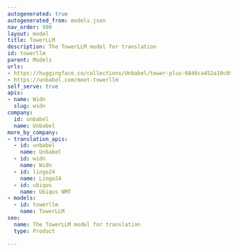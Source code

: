 ```yaml
---
autogenerated: true
autogenerated_from: models.json
nav_order: 999
layout: model
title: TowerLLM
description: The TowerLLM model for translation
id: towerllm
parent: Models
urls:
- https://huggingface.co/collections/Unbabel/tower-plus-6846ca452a10c0905dc03c0f
- https://unbabel.com/meet-towerllm
self_serve: true
apis:
- name: Widn
  slug: widn
company:
  id: unbabel
  name: Unbabel
more_by_company:
- translation_apis:
  - id: unbabel
    name: Unbabel
  - id: widn
    name: Widn
  - id: lingo24
    name: Lingo24
  - id: ubiqus
    name: Ubiqus NMT
- models:
  - id: towerllm
    name: TowerLLM
seo:
  name: The TowerLLM model for translation
  type: Product

---
```



